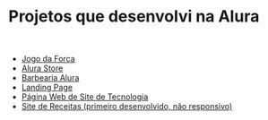 # Projetos que desenvolvi na Alura 
<br>
<ul>
    <li><a href="https://forca-three.vercel.app/" target="_blank">Jogo da Forca</a></li>
    <li><a href="https://alura-store-rho.vercel.app/" target="_blank">Alura Store</a></li>
    <li><a href="https://barbearia-alura-365v.vercel.app/" target="_blank">Barbearia Alura</a></li>
    <li><a href="https://edilaine-as.github.io/html-css/landing-page/index.html" target="_blank">Landing Page</a></li>
    <li><a href="https://edilaine-as.github.io/html-css/site-de-tecnologia/android.html" target="_blank">Página Web de Site de Tecnologia</a></li>
    <li><a href="https://edilaine-as.github.io/html-css/site-de-receitas/index.html" target="_blank">Site de Receitas (primeiro desenvolvido, não responsivo)</a></li>
</ul>
